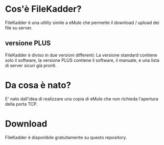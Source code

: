 # Cos'è FileKadder?
FileKadder è una utility simile a eMule che
permette il download / upload dei file su server.


## versione PLUS
FileKadder è diviso in due versioni differenti:
La versione standard contiene solo il software,
la versione PLUS contiene il software, il manuale, e una lista di server sicuri
già pronti.







# Da cosa è nato?
E' nato dall'idea di realizzare una copia di eMule
che non richieda l'apertura della porta TCP.
# Download
FileKadder è disponibile gratuitamente
su questo repository.

